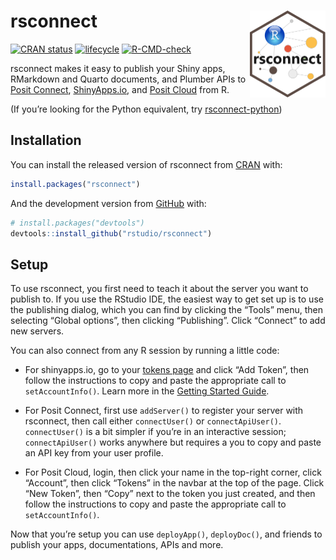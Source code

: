 
<!-- README.md is generated from README.Rmd. Please edit that file -->

# rsconnect <a href='https://rstudio.github.io/rstudioapi/'><img src="man/figures/logo.png" align="right" height="139"/></a>

<!-- badges: start -->

[![CRAN
status](https://www.r-pkg.org/badges/version/rsconnect)](https://cran.r-project.org/package=rsconnect)
[![lifecycle](https://img.shields.io/badge/lifecycle-stable-brightgreen.svg)](https://lifecycle.r-lib.org/articles/stages.html#stable)
[![R-CMD-check](https://github.com/rstudio/rsconnect/workflows/R-CMD-check/badge.svg)](https://github.com/rstudio/rsconnect/actions)

<!-- badges: end -->

rsconnect makes it easy to publish your Shiny apps, RMarkdown and Quarto
documents, and Plumber APIs to [Posit
Connect](https://posit.co/products/enterprise/connect/),
[ShinyApps.io](https://www.shinyapps.io/), and [Posit
Cloud](https://posit.cloud/) from R.

(If you’re looking for the Python equivalent, try
[rsconnect-python](https://pypi.org/project/rsconnect-python/))

## Installation

You can install the released version of rsconnect from
[CRAN](https://CRAN.R-project.org) with:

``` r
install.packages("rsconnect")
```

And the development version from [GitHub](https://github.com/) with:

``` r
# install.packages("devtools")
devtools::install_github("rstudio/rsconnect")
```

## Setup

To use rsconnect, you first need to teach it about the server you want
to publish to. If you use the RStudio IDE, the easiest way to get set up
is to use the publishing dialog, which you can find by clicking the
“Tools” menu, then selecting “Global options”, then clicking
“Publishing”. Click “Connect” to add new servers.

You can also connect from any R session by running a little code:

- For shinyapps.io, go to your [tokens
  page](https://www.shinyapps.io/admin/#/tokens) and click “Add Token”,
  then follow the instructions to copy and paste the appropriate call to
  `setAccountInfo()`. Learn more in the [Getting Started
  Guide](https://shiny.rstudio.com/articles/shinyapps.html).

- For Posit Connect, first use `addServer()` to register your server
  with rsconnect, then call either `connectUser()` or
  `connectApiUser()`. `connectUser()` is a bit simpler if you’re in an
  interactive session; `connectApiUser()` works anywhere but requires a
  you to copy and paste an API key from your user profile.

- For Posit Cloud, login, then click your name in the top-right corner,
  click “Account”, then click “Tokens” in the navbar at the top of the
  page. Click “New Token”, then “Copy” next to the token you just
  created, and then follow the instructions to copy and paste the
  appropriate call to `setAccountInfo()`.

Now that you’re setup you can use `deployApp()`, `deployDoc()`, and
friends to publish your apps, documentations, APIs and more.
